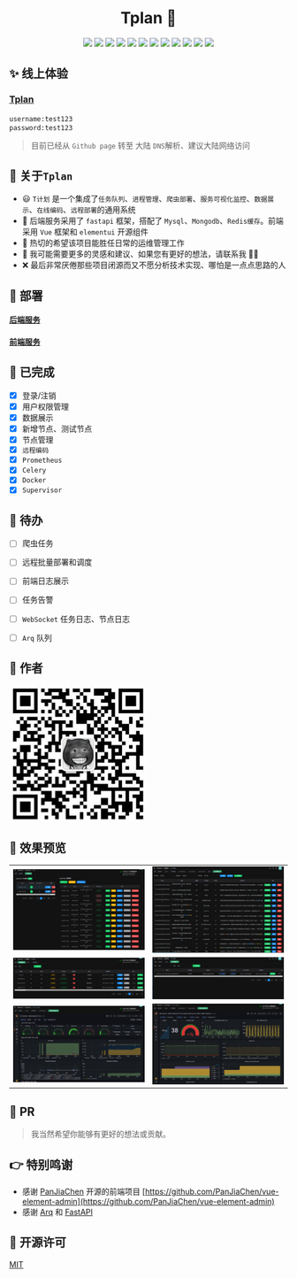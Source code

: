 <h1 align="center">Tplan 👋</h1>
<p align="center">
  <img src="https://img.shields.io/badge/Python-3.7 | 3.8 | 3.9-blue" />
  <img src="https://img.shields.io/badge/license-MIT-green" />
  <img src="https://img.shields.io/badge/Celery-5.0.5-blue" />
  <img src="https://img.shields.io/badge/Arq-0.22-blue" />
  <img src="https://img.shields.io/badge/Fastapi-0.4.9-red" />
  <img src="https://img.shields.io/badge/uvicorn-0.2.2-yellow" />
  <img src="https://img.shields.io/badge/pydantic-0.2.2-brightgreen" />
  <img src="https://img.shields.io/badge/fabric-0.1.13-yellow" />
  <img src="https://img.shields.io/badge/pydantic-0.2.2-brightgreen" />
  <img src="https://img.shields.io/badge/Mysql-5.7-yellow" />
  <img src="https://img.shields.io/badge/paramiko-latest-yellow" />
  <img src="https://img.shields.io/badge/Vue-2.0-brightgreen" />
</p>

## ✨ 线上体验

### [Tplan](http://demo.tplan.cc/)

```shell
username:test123
password:test123
```

> 目前已经从 `Github page` 转至 大陆 `DNS`解析、建议大陆网络访问

## 👊 关于`Tplan`

- 😃 `T计划` 是一个集成了`任务队列`、`进程管理`、`爬虫部署`、`服务可视化监控`、`数据展示`、`在线编码`、`远程部署`的通用系统
- 🔨 后端服务采用了 `fastapi` 框架，搭配了 `Mysql`、`Mongodb`、`Redis缓存`。前端采用 `Vue` 框架和 `elementui` 开源组件
- 👊 热切的希望该项目能胜任日常的运维管理工作
- 🚥 我可能需要更多的灵感和建议、如果您有更好的想法，请联系我 🙌🙌
- ❌ 最后非常厌倦那些项目闭源而又不愿分析技术实现、哪怕是一点点思路的人


## 🚀 部署 

#### [后端服务](./backend/README.md)
#### [前端服务](./frontend/README.zh-CN.md)


## 🎉 已完成

- [x] 登录/注销
- [X] 用户权限管理
- [x] 数据展示
- [x] 新增节点、测试节点
- [X] 节点管理
- [x] `远程编码`
- [X] `Prometheus`
- [X] `Celery`
- [X] `Docker`
- [X] `Supervisor`

## 👋 待办
- [ ] 爬虫任务
- [ ] 远程批量部署和调度
- [ ] 前端日志展示
- [ ] 任务告警
- [ ] `WebSocket` 任务日志、节点日志
- [ ] `Arq` 队列



## 👦 作者

![Author](./docs/author.jpg)


## 👏 效果预览

<table>
    <tr>
        <td ><center><img src="https://github.com/PY-GZKY/Tplan/blob/main/docs/Sup.png?raw=true"></center></td>
        <td ><center><img src="https://github.com/PY-GZKY/Tplan/blob/main/docs/%E6%95%B0%E6%8D%AE%E5%B1%95%E7%A4%BA.png?raw=true"></center></td>
    </tr>
    <tr>
        <td ><center><img src="https://github.com/PY-GZKY/Tplan/blob/main/docs/hosts.png?raw=true"></center></td>
        <td ><center><img src="https://github.com/PY-GZKY/Tplan/blob/main/docs/crawl.png?raw=true"></center></td>
    </tr>
    <tr>
        <td ><center><img src="https://github.com/PY-GZKY/Tplan/blob/main/docs/%E6%99%AE%E7%BD%97%E7%B1%B3%E4%BF%AE%E6%96%AFNode%E7%9B%91%E6%8E%A7.png?raw=true"></center></td>
        <td ><center><img src="https://github.com/PY-GZKY/Tplan/blob/main/docs/%E6%99%AE%E7%BD%97%E7%B1%B3%E4%BF%AE%E6%96%AFRedis%E7%9B%91%E6%8E%A7.png?raw=true"  ></center></td>
    </tr>
</table>

## 🔋 PR
> 我当然希望你能够有更好的想法或贡献。

## 👉 特别鸣谢

- 感谢 [PanJiaChen](https://github.com/PanJiaChen) 开源的前端项目 [https://github.com/PanJiaChen/vue-element-admin](https://github.com/PanJiaChen/vue-element-admin)
- 感谢 [Arq](https://github.com/samuelcolvin/arq) 和 [FastAPI](https://github.com/tiangolo/fastapi)


## 📝 开源许可

[MIT](./LICENSE)
